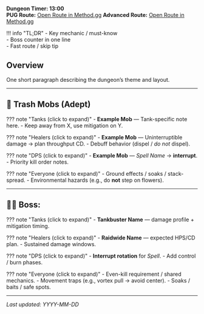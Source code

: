 # <Dungeon Name>

**Dungeon Timer: 13:00**  
**PUG Route:** [Open Route in Method.gg](https://www.method.gg/fellowship/route-planner/urrak-markets#eJx9VMtugzAQ/BefqYQJ71tCpeZCW5XmUKHIsghVaBBUtkkPVf+9BEKpozHX2dfseNbf5JPEeU52KXvqlOiaphQsYc6dTaxbcDWAmeKqKtJSHteFagWzp9SdEPyU1fw8JLsD/PjMtrx+T3lTcFUcx97UGPINzS6T91aOa/64PrSilIpXTXnYdFOYrtAqkTYn5eJUKnnJRskeAv0FSrZ5d8NcG42AZNzr3B7etqJfNStHksGUrcMRahLC9w2XZI4C41JRCEf7LoY9aCNn3kszIhTBgfwd+NSOC1EPy7VaNNPMRq/yZvLYhOGyRyMoycjl/oUlXa0qqVL+0YqES6W748ZKoQGPsMAUykOh56kP0QCiIUSNh2daZ8mTnvkjgXcM/eFBAYZzusql/0UOlCZYNg6FD+xrO88TIKNguvwkZZtWytevqpHsTUg+9Kd9hRZZV80U2e8tciAx+S9tn34mMf35BSPH8oQ=)
**Advanced Route:** [Open Route in Method.gg](https://www.method.gg/fellowship/route-planner/urrak-markets#eJx9VNFugjAU/Zc+a0JbCsrbxpL5wraM+EQIabATp4GlFF+W/fsAFURPfT3ntj339J77S35IkCRkHWVrreU+knqvTJ2FGZ07ZNbh743RTVkq3YICgR4CGQJ5D8ZGml0eqbp4yk2lM+dS2iuID/LYF7voBqiqq0xnyd1rUC1fwCsciHKIQmWugM1R3Bz1LfjCgi/hm9gOdvbj5TOLZJlLkxc94Z/K72CGYX6BWxXNtjBKH3elGm1BjGNlBHzEw5I8Nn5p70Eot+r6+6fuWExb4rtP6t8+spU8fE0oamU8cRaESGE/BkMEp0rAqRLDnLxWWtVGtm5unpupYBvLBnpV6ZaJ1c37UxjGxYdifRcOu4f/gbkWXMxhcCmOPtRHocVjvCYojP4YrdsNSC0Ex7IZTCODm5BBWxlsnA3RCZuD2dUmkt+VDmVtHmxauM94pzBNZ2RDAnLdVFt6JAH9+wd8ZvM/)

!!! info "TL;DR"
    - Key mechanic / must-know  
    - Boss counter in one line  
    - Fast route / skip tip  

## Overview
One short paragraph describing the dungeon’s theme and layout.

---

## 🧹 Trash Mobs (Adept)

??? note "Tanks (click to expand)"
    - **Example Mob** — Tank-specific note here.
    - Keep away from X, use mitigation on Y.

??? note "Healers (click to expand)"
    - **Example Mob** — Uninterruptible damage → plan throughput CD.
    - Debuff behavior (dispel / _do not_ dispel).

??? note "DPS (click to expand)"
    - **Example Mob** — *Spell Name* → **interrupt**.
    - Priority kill order notes.

??? note "Everyone (click to expand)"
    - Ground effects / soaks / stack-spread.
    - Environmental hazards (e.g., do **not** step on flowers).

---

## 🧑‍💼 Boss: <Boss Name>

??? note "Tanks (click to expand)"
    - **Tankbuster Name** — damage profile + mitigation timing.

??? note "Healers (click to expand)"
    - **Raidwide Name** — expected HPS/CD plan.
    - Sustained damage windows.

??? note "DPS (click to expand)"
    - **Interrupt rotation** for *Spell*.
    - Add control / burn phases.

??? note "Everyone (click to expand)"
    - Even-kill requirement / shared mechanics.
    - Movement traps (e.g., vortex pull → avoid center).
    - Soaks / baits / safe spots.

---

*Last updated: YYYY-MM-DD*

